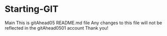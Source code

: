 # Starting-GIT
Main
This is gitAhead05 README.md file
Any changes to this file will not be reflected in the gitAhead0501 account
Thank you!
